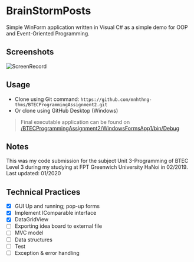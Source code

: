 # BrainStormPosts

Simple WinForm application written in Visual C# as a simple demo for OOP and Event-Oriented Programming. 

## Screenshots
![ScreenRecord](https://raw.githubusercontent.com/mnhthng-thms/BTECProgrammingAssignment2/master/Screenshots.gif)

## Usage
* Clone using Git command: ```https://github.com/mnhthng-thms/BTECProgrammingAssignment2.git```
* Or clone using GitHub Desktop (Windows)
> Final executable application can be found on [/BTECProgrammingAssignment2/WindowsFormsApp1/bin/Debug](https://github.com/mnhthng-thms/BTECProgrammingAssignment2/tree/master/BTECProgrammingAssignment2/WindowsFormsApp1/bin/Debug)

## Notes
This was my code submission for the subject Unit 3-Programming of BTEC Level 3 during my studying at FPT Greenwich University HaNoi in 02/2019. 
Last updated: 01/2020

## Technical Practices 
- [x] GUI Up and running; pop-up forms
- [x] Implement IComparable interface
- [x] DataGridView 
- [ ] Exporting idea board to external file
- [ ] MVC model
- [ ] Data structures
- [ ] Test
- [ ] Exception & error handling
